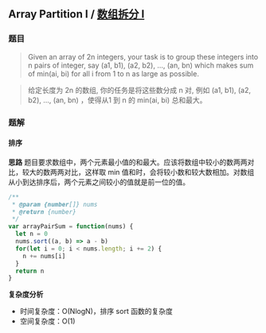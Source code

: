## Array Partition I / [数组拆分 I](https://leetcode-cn.com/problems/array-partition-i/)

### 题目
> Given an array of 2n integers, your task is to group these integers into n pairs of integer, say (a1, b1), (a2, b2), ..., (an, bn) which makes sum of min(ai, bi) for all i from 1 to n as large as possible.

> 给定长度为 2n 的数组, 你的任务是将这些数分成 n 对, 例如 (a1, b1), (a2, b2), ..., (an, bn) ，使得从1 到 n 的 min(ai, bi) 总和最大。

### 题解
#### 排序
**思路**
题目要求数组中，两个元素最小值的和最大。应该将数组中较小的数两两对比，较大的数两两对比，这样取 min 值和时，会将较小数和较大数相加。对数组从小到达排序后，两个元素之间较小的值就是前一位的值。

```js
/**
 * @param {number[]} nums
 * @return {number}
 */
var arrayPairSum = function(nums) {
  let n = 0
  nums.sort((a, b) => a - b)
  for(let i = 0; i < nums.length; i += 2) {
    n += nums[i]
  }
  return n
}
```

**复杂度分析**
+ 时间复杂度：O(NlogN)，排序 sort 函数的复杂度
+ 空间复杂度：O(1)